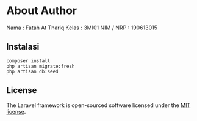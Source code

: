 # About Author

Nama : Fatah At Thariq
Kelas : 3MI01
NIM / NRP : 190613015

## Instalasi

```
composer install
php artisan migrate:fresh
php artisan db:seed
```


## License

The Laravel framework is open-sourced software licensed under the [MIT license](https://opensource.org/licenses/MIT).
